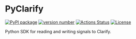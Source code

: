 # PyClarify

[![PyPI package](https://img.shields.io/badge/pip%20install-pyclarify-brightgreen)](https://pypi.org/project/easy-exchange-rates/) 
[![version number](https://img.shields.io/pypi/v/pyclarify?color=green&label=version)](https://pypi.org/project/pyclarify/) 
[![Actions Status](https://github.com/searis/pyclarify/workflows/Build%20status/badge.svg)](https://github.com/searis/pyclarify/actions) 
[![License](https://img.shields.io/github/license/searis/pyclarify)](https://github.com/searis/pyclarify/blob/main/LICENSE.txt)

Python SDK for reading and writing signals to Clarify.

